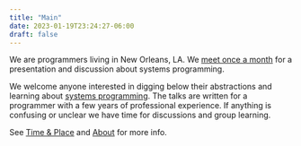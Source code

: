 ```yaml
---
title: "Main"
date: 2023-01-19T23:24:27-06:00
draft: false
---
```


We are programmers living in New Orleans, LA. We [meet once a month](/time-and-place/) for a presentation
and discussion about systems programming.

We welcome anyone interested in digging below their abstractions and learning about <a href="https://en.wikipedia.org/wiki/Systems_programming">systems programming</a>. The talks are written for a programmer with a few years of professional experience. If anything is confusing or unclear we have time for discussions and group learning.

See [Time & Place](/time-and-place) and [About](/about) for more info.

